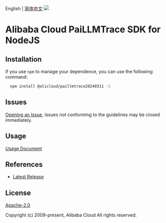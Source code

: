English | [简体中文](README-CN.md)
![](https://aliyunsdk-pages.alicdn.com/icons/AlibabaCloud.svg)

# Alibaba Cloud PaiLLMTrace SDK for NodeJS

## Installation
If you use `npm` to manage your dependence, you can use the following command:

```sh
  npm install @alicloud/paillmtrace20240311 -S
```

## Issues
[Opening an Issue](https://github.com/aliyun/alibabacloud-typescript-sdk/issues/new), Issues not conforming to the guidelines may be closed immediately.

## Usage
[Usage Document](https://github.com/aliyun/alibabacloud-typescript-sdk/blob/master/docs/Usage-EN.md#quick-examples)

## References
* [Latest Release](https://github.com/aliyun/alibabacloud-typescript-sdk/)

## License
[Apache-2.0](http://www.apache.org/licenses/LICENSE-2.0)

Copyright (c) 2009-present, Alibaba Cloud All rights reserved.

